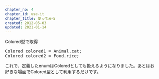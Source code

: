 ```yaml
---
chapter_no: 4
chapter_id: use-it
chapter_title: 使ってみる
created: 2012-05-03
updated: 2021-01-14
---
```

<div class="code-box">
<div class="title">Colored型で取得</div>
<pre>
Colored colored1 = Animal.cat;
Colored colored2 = Food.rice;
</pre>
</div>

これで、定義したenumはColoredとしても扱えるようになりました。あとはお好きな場面でColored型として利用するだけです。
